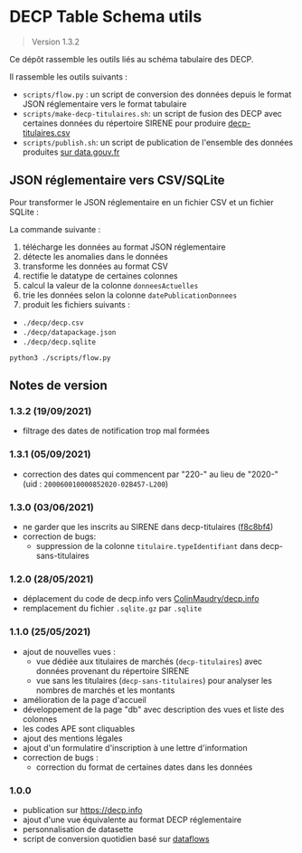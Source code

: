 # DECP Table Schema utils

> Version 1.3.2

Ce dépôt rassemble les outils liés au schéma tabulaire des DECP.

Il rassemble les outils suivants :

- `scripts/flow.py` : un script de conversion des données depuis le format JSON réglementaire vers le format tabulaire
- `scripts/make-decp-titulaires.sh`: un script de fusion des DECP avec certaines données du répertoire SIRENE pour produire [decp-titulaires.csv](https://www.data.gouv.fr/datasets/608c055b35eb4e6ee20eb325/#resource-25fcd9e6-ce5a-41a7-b6c0-f140abb2a060)
- `scripts/publish.sh`: un script de publication de l'ensemble des données produites [sur data.gouv.fr](https://www.data.gouv.fr/datasets/608c055b35eb4e6ee20eb325)

## JSON réglementaire vers CSV/SQLite

Pour transformer le JSON réglementaire en un fichier CSV et un fichier SQLite :

La commande suivante :

1. télécharge les données au format JSON réglementaire
1. détecte les anomalies dans le données
1. transforme les données au format CSV
1. rectifie le datatype de certaines colonnes
1. calcul la valeur de la colonne `donneesActuelles`
1. trie les données selon la colonne `datePublicationDonnees`
1. produit les fichiers suivants :
  - `./decp/decp.csv`
  - `./decp/datapackage.json`
  - `./decp/decp.sqlite`

```
python3 ./scripts/flow.py
```


## Notes de version

### 1.3.2 (19/09/2021)

- filtrage des dates de notification trop mal formées

### 1.3.1 (05/09/2021)

- correction des dates qui commencent par "220-" au lieu de "2020-" (uid : `200060010000852020-02B457-L200`)

### 1.3.0 (03/06/2021)

- ne garder que les inscrits au SIRENE dans decp-titulaires ([f8c8bf4](https://github.com/ColinMaudry/decp-table-schema-utils/commit/f8c8bf4de76f5a11e89276f1e66db38912f8dcfe))
- correction de bugs:
  - suppression de la colonne `titulaire.typeIdentifiant` dans decp-sans-titulaires


### 1.2.0 (28/05/2021)

- déplacement du code de decp.info vers [ColinMaudry/decp.info](https://github.com/ColinMaudry/decp.info)
- remplacement du fichier `.sqlite.gz` par `.sqlite` 

### 1.1.0 (25/05/2021)

- ajout de nouvelles vues :
  - vue dédiée aux titulaires de marchés (`decp-titulaires`) avec données provenant du répertoire SIRENE
  - vue sans les titulaires (`decp-sans-titulaires`) pour analyser les nombres de marchés et les montants
- amélioration de la page d'accueil
- développement de la page "db" avec description des vues et liste des colonnes
- les codes APE sont cliquables
- ajout des mentions légales
- ajout d'un formulatire d'inscription à une lettre d'information
- correction de bugs :
  - correction du format de certaines dates dans les données

### 1.0.0

- publication sur https://decp.info
- ajout d'une vue équivalente au format DECP réglementaire
- personnalisation de datasette
- script de conversion quotidien basé sur [dataflows](https://github.com/datahq/dataflows)
